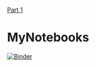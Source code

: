 




[Part 1](https://mybinder.org/v2/gh/nlippok/Notebooks-CR-OCT-Sampling-public/HEAD?urlpath=%2Fvoila%2Frender%2FPart1%2FNotebook.ipynb)

# MyNotebooks

[![Binder](https://mybinder.org/badge_logo.svg)](https://mybinder.org/v2/gh/nlippok/MyNotebooks-public/master)

